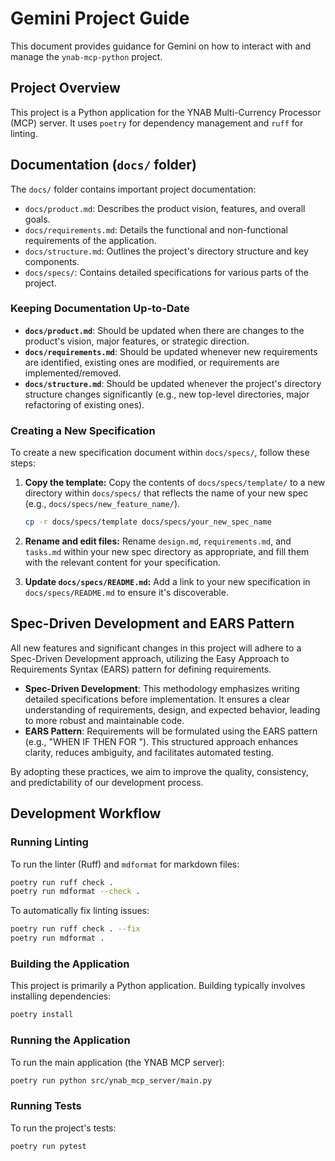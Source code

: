 # Gemini Project Guide

This document provides guidance for Gemini on how to interact with and manage the `ynab-mcp-python` project.

## Project Overview

This project is a Python application for the YNAB Multi-Currency Processor (MCP) server. It uses `poetry` for dependency
management and `ruff` for linting.

## Documentation (`docs/` folder)

The `docs/` folder contains important project documentation:

- `docs/product.md`: Describes the product vision, features, and overall goals.
- `docs/requirements.md`: Details the functional and non-functional requirements of the application.
- `docs/structure.md`: Outlines the project's directory structure and key components.
- `docs/specs/`: Contains detailed specifications for various parts of the project.

### Keeping Documentation Up-to-Date

- **`docs/product.md`**: Should be updated when there are changes to the product's vision, major features, or strategic
  direction.
- **`docs/requirements.md`**: Should be updated whenever new requirements are identified, existing ones are modified, or
  requirements are implemented/removed.
- **`docs/structure.md`**: Should be updated whenever the project's directory structure changes significantly (e.g., new
  top-level directories, major refactoring of existing ones).

### Creating a New Specification

To create a new specification document within `docs/specs/`, follow these steps:

1. **Copy the template:** Copy the contents of `docs/specs/template/` to a new directory within `docs/specs/` that
   reflects the name of your new spec (e.g., `docs/specs/new_feature_name/`).

   ```bash
   cp -r docs/specs/template docs/specs/your_new_spec_name
   ```

1. **Rename and edit files:** Rename `design.md`, `requirements.md`, and `tasks.md` within your new spec directory as
   appropriate, and fill them with the relevant content for your specification.

1. **Update `docs/specs/README.md`:** Add a link to your new specification in `docs/specs/README.md` to ensure it's
   discoverable.

## Spec-Driven Development and EARS Pattern

All new features and significant changes in this project will adhere to a Spec-Driven Development approach, utilizing
the Easy Approach to Requirements Syntax (EARS) pattern for defining requirements.

- **Spec-Driven Development**: This methodology emphasizes writing detailed specifications before implementation. It
  ensures a clear understanding of requirements, design, and expected behavior, leading to more robust and maintainable
  code.
- **EARS Pattern**: Requirements will be formulated using the EARS pattern (e.g., "WHEN <trigger> IF <precondition> THEN
  <system response> FOR <feature>"). This structured approach enhances clarity, reduces ambiguity, and facilitates
  automated testing.

By adopting these practices, we aim to improve the quality, consistency, and predictability of our development process.

## Development Workflow

### Running Linting

To run the linter (Ruff) and `mdformat` for markdown files:

```bash
poetry run ruff check .
poetry run mdformat --check .
```

To automatically fix linting issues:

```bash
poetry run ruff check . --fix
poetry run mdformat .
```

### Building the Application

This project is primarily a Python application. Building typically involves installing dependencies:

```bash
poetry install
```

### Running the Application

To run the main application (the YNAB MCP server):

```bash
poetry run python src/ynab_mcp_server/main.py
```

### Running Tests

To run the project's tests:

```bash
poetry run pytest
```
